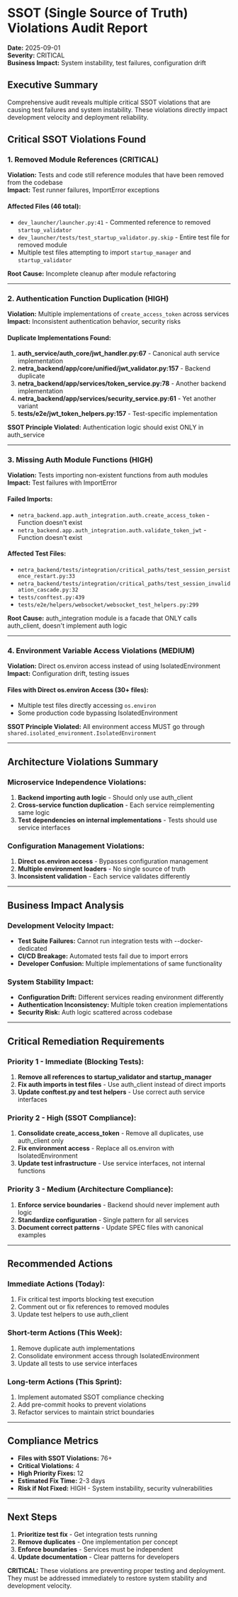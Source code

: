 # SSOT (Single Source of Truth) Violations Audit Report

**Date:** 2025-09-01  
**Severity:** CRITICAL  
**Business Impact:** System instability, test failures, configuration drift

## Executive Summary

Comprehensive audit reveals multiple critical SSOT violations that are causing test failures and system instability. These violations directly impact development velocity and deployment reliability.

## Critical SSOT Violations Found

### 1. Removed Module References (CRITICAL)
**Violation:** Tests and code still reference modules that have been removed from the codebase  
**Impact:** Test runner failures, ImportError exceptions

#### Affected Files (46 total):
- `dev_launcher/launcher.py:41` - Commented reference to removed `startup_validator`
- `dev_launcher/tests/test_startup_validator.py.skip` - Entire test file for removed module
- Multiple test files attempting to import `startup_manager` and `startup_validator`

**Root Cause:** Incomplete cleanup after module refactoring

---

### 2. Authentication Function Duplication (HIGH)
**Violation:** Multiple implementations of `create_access_token` across services  
**Impact:** Inconsistent authentication behavior, security risks

#### Duplicate Implementations Found:
1. **auth_service/auth_core/jwt_handler.py:67** - Canonical auth service implementation
2. **netra_backend/app/core/unified/jwt_validator.py:157** - Backend duplicate
3. **netra_backend/app/services/token_service.py:78** - Another backend implementation
4. **netra_backend/app/services/security_service.py:61** - Yet another variant
5. **tests/e2e/jwt_token_helpers.py:157** - Test-specific implementation

**SSOT Principle Violated:** Authentication logic should exist ONLY in auth_service

---

### 3. Missing Auth Module Functions (HIGH)
**Violation:** Tests importing non-existent functions from auth modules  
**Impact:** Test failures with ImportError

#### Failed Imports:
- `netra_backend.app.auth_integration.auth.create_access_token` - Function doesn't exist
- `netra_backend.app.auth_integration.auth.validate_token_jwt` - Function doesn't exist

#### Affected Test Files:
- `netra_backend/tests/integration/critical_paths/test_session_persistence_restart.py:33`
- `netra_backend/tests/integration/critical_paths/test_session_invalidation_cascade.py:32`
- `tests/conftest.py:439`
- `tests/e2e/helpers/websocket/websocket_test_helpers.py:299`

**Root Cause:** auth_integration module is a facade that ONLY calls auth_client, doesn't implement auth logic

---

### 4. Environment Variable Access Violations (MEDIUM)
**Violation:** Direct os.environ access instead of using IsolatedEnvironment  
**Impact:** Configuration drift, testing issues

#### Files with Direct os.environ Access (30+ files):
- Multiple test files directly accessing `os.environ`
- Some production code bypassing IsolatedEnvironment

**SSOT Principle Violated:** All environment access MUST go through `shared.isolated_environment.IsolatedEnvironment`

---

## Architecture Violations Summary

### Microservice Independence Violations:
1. **Backend importing auth logic** - Should only use auth_client
2. **Cross-service function duplication** - Each service reimplementing same logic
3. **Test dependencies on internal implementations** - Tests should use service interfaces

### Configuration Management Violations:
1. **Direct os.environ access** - Bypasses configuration management
2. **Multiple environment loaders** - No single source of truth
3. **Inconsistent validation** - Each service validates differently

---

## Business Impact Analysis

### Development Velocity Impact:
- **Test Suite Failures:** Cannot run integration tests with --docker-dedicated
- **CI/CD Breakage:** Automated tests fail due to import errors
- **Developer Confusion:** Multiple implementations of same functionality

### System Stability Impact:
- **Configuration Drift:** Different services reading environment differently
- **Authentication Inconsistency:** Multiple token creation implementations
- **Security Risk:** Auth logic scattered across codebase

---

## Critical Remediation Requirements

### Priority 1 - Immediate (Blocking Tests):
1. **Remove all references to startup_validator and startup_manager**
2. **Fix auth imports in test files** - Use auth_client instead of direct imports
3. **Update conftest.py and test helpers** - Use correct auth service interfaces

### Priority 2 - High (SSOT Compliance):
1. **Consolidate create_access_token** - Remove all duplicates, use auth_client only
2. **Fix environment access** - Replace all os.environ with IsolatedEnvironment
3. **Update test infrastructure** - Use service interfaces, not internal functions

### Priority 3 - Medium (Architecture Compliance):
1. **Enforce service boundaries** - Backend should never implement auth logic
2. **Standardize configuration** - Single pattern for all services
3. **Document correct patterns** - Update SPEC files with canonical examples

---

## Recommended Actions

### Immediate Actions (Today):
1. Fix critical test imports blocking test execution
2. Comment out or fix references to removed modules
3. Update test helpers to use auth_client

### Short-term Actions (This Week):
1. Remove duplicate auth implementations
2. Consolidate environment access through IsolatedEnvironment
3. Update all tests to use service interfaces

### Long-term Actions (This Sprint):
1. Implement automated SSOT compliance checking
2. Add pre-commit hooks to prevent violations
3. Refactor services to maintain strict boundaries

---

## Compliance Metrics

- **Files with SSOT Violations:** 76+
- **Critical Violations:** 4
- **High Priority Fixes:** 12
- **Estimated Fix Time:** 2-3 days
- **Risk if Not Fixed:** HIGH - System instability, security vulnerabilities

---

## Next Steps

1. **Prioritize test fix** - Get integration tests running
2. **Remove duplicates** - One implementation per concept
3. **Enforce boundaries** - Services must be independent
4. **Update documentation** - Clear patterns for developers

**CRITICAL:** These violations are preventing proper testing and deployment. They must be addressed immediately to restore system stability and development velocity.